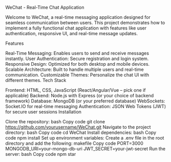WeChat - Real-Time Chat Application

Welcome to WeChat, a real-time messaging application designed for seamless communication between users. This project demonstrates how to implement a fully functional chat application with features like user authentication, responsive UI, and real-time message updates.

Features

Real-Time Messaging: Enables users to send and receive messages instantly.
User Authentication: Secure registration and login system.
Responsive Design: Optimized for both desktop and mobile devices.
Scalable Architecture: Built to handle multiple users and real-time communication.
Customizable Themes: Personalize the chat UI with different themes.
Tech Stack

Frontend: HTML, CSS, JavaScript (React/Angular/Vue – pick one if applicable)
Backend: Node.js with Express (or your choice of backend framework)
Database: MongoDB (or your preferred database)
WebSockets: Socket.IO for real-time messaging
Authentication: JSON Web Tokens (JWT) for secure user sessions
Installation

Clone the repository:
bash
Copy code
git clone https://github.com/yourusername/WeChat.git
Navigate to the project directory:
bash
Copy code
cd WeChat
Install dependencies:
bash
Copy code
npm install
Set up environment variables: Create a .env file in the root directory and add the following:
makefile
Copy code
PORT=3000
MONGODB_URI=your-mongo-db-uri
JWT_SECRET=your-jwt-secret
Run the server:
bash
Copy code
npm star
